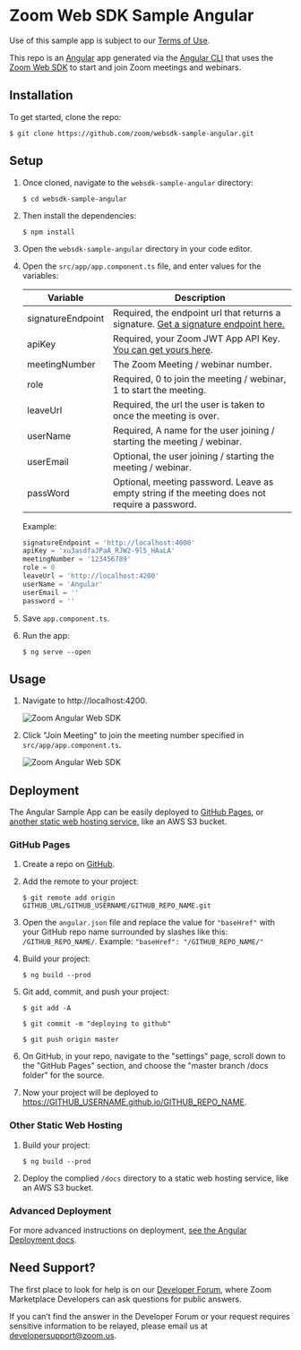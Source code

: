 # Zoom Web SDK Sample Angular

Use of this sample app is subject to our [Terms of Use](https://zoom.us/docs/en-us/zoom_api_license_and_tou.html).

This repo is an [Angular](https://angular.io/) app generated via the [Angular CLI](https://cli.angular.io/) that uses the [Zoom Web SDK](https://marketplace.zoom.us/docs/sdk/native-sdks/web) to start and join Zoom meetings and webinars.

## Installation

To get started, clone the repo:

`$ git clone https://github.com/zoom/websdk-sample-angular.git`

## Setup

1. Once cloned, navigate to the `websdk-sample-angular` directory:

   `$ cd websdk-sample-angular`

1. Then install the dependencies:

   `$ npm install`

1. Open the `websdk-sample-angular` directory in your code editor.

1. Open the `src/app/app.component.ts` file, and enter values for the variables:

   | Variable                   | Description |
   | -----------------------|-------------|
   | signatureEndpoint          | Required, the endpoint url that returns a signature. [Get a signature endpoint here.](https://github.com/zoom/websdk-sample-signature-node.js) |
   | apiKey                   | Required, your Zoom JWT App API Key. [You can get yours here](https://marketplace.zoom.us/develop/create). |
   | meetingNumber                   | The Zoom Meeting / webinar number. |
   | role                   | Required, 0 to join the meeting / webinar, 1 to start the meeting. |
   | leaveUrl                   | Required, the url the user is taken to once the meeting is over. |
   | userName                   | Required, A name for the user joining / starting the meeting / webinar. |
   | userEmail                   | Optional, the user joining / starting the meeting / webinar. |
   | passWord                   | Optional, meeting password. Leave as empty string if the meeting does not require a password. |

   Example:

   ```js
   signatureEndpoint = 'http://localhost:4000'
   apiKey = 'xu3asdfaJPaA_RJW2-9l5_HAaLA'
   meetingNumber = '123456789'
   role = 0
   leaveUrl = 'http://localhost:4200'
   userName = 'Angular'
   userEmail = ''
   password = ''
   ```

1. Save `app.component.ts`.

1. Run the app:

   `$ ng serve --open`

<!-- Deploy signature or run locally -->

<!-- Deploy the signature generator to Heroku:

[![Deploy](https://www.herokucdn.com/deploy/button.svg)](https://heroku.com/deploy?template=https://github.com/zoom/websdk-sample-signature-node.js) -->

## Usage

1. Navigate to http://localhost:4200.

   ![Zoom Angular Web SDK](https://s3.amazonaws.com/user-content.stoplight.io/19808/1583789057929)

1. Click "Join Meeting" to join the meeting number specified in `src/app/app.component.ts`.

   ![Zoom Angular Web SDK](https://s3.amazonaws.com/user-content.stoplight.io/19808/1583789069218)

## Deployment

The Angular Sample App can be easily deployed to [GitHub Pages](#github-pages), or [another static web hosting service](#other-static-web-hosting), like an AWS S3 bucket.

### GitHub Pages

1. Create a repo on [GitHub](https://github.com).

1. Add the remote to your project:

   `$ git remote add origin GITHUB_URL/GITHUB_USERNAME/GITHUB_REPO_NAME.git`

1. Open the `angular.json` file and replace the value for `"baseHref"` with your GitHub repo name surrounded by slashes like this: `/GITHUB_REPO_NAME/`. Example: `"baseHref": "/GITHUB_REPO_NAME/"`

1. Build your project:

   `$ ng build --prod`

1. Git add, commit, and push your project:

   `$ git add -A`

   `$ git commit -m "deploying to github"`

   `$ git push origin master`

1. On GitHub, in your repo, navigate to the "settings" page, scroll down to the "GitHub Pages" section, and choose the "master branch /docs folder" for the source.

1. Now your project will be deployed to https://GITHUB_USERNAME.github.io/GITHUB_REPO_NAME.

### Other Static Web Hosting

1. Build your project:

   `$ ng build --prod`

1. Deploy the complied `/docs` directory to a static web hosting service, like an AWS S3 bucket.

### Advanced Deployment

For more advanced instructions on deployment, [see the Angular Deployment docs](https://angular.io/guide/deployment).

## Need Support?

The first place to look for help is on our [Developer Forum](https://devforum.zoom.us/), where Zoom Marketplace Developers can ask questions for public answers.

If you can’t find the answer in the Developer Forum or your request requires sensitive information to be relayed, please email us at developersupport@zoom.us.
